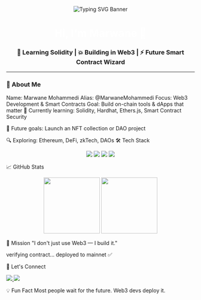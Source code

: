 <!-- Banner -->
<p align="center">
  <img src="https://readme-typing-svg.herokuapp.com?font=Fira+Code&duration=4000&pause=1000&color=00FFF7&center=true&vCenter=true&width=435&lines=Welcome+to+my+Web3+Universe;Solidity+%F0%9F%92%A1+ETH+Builder;Smart+Contract+Enthusiast" alt="Typing SVG Banner" />
</p>

<h1 align="center" style="color:white;">Hi, I'm Marwane 👾</h1>
<h3 align="center">🧠 Learning Solidity | 💥 Building in Web3 | ⚡ Future Smart Contract Wizard</h3>

---

### 🧬 About Me

Name: Marwane Mohammedi 
Alias: @MarwaneMohammedi
Focus: Web3 Development & Smart Contracts
Goal: Build on-chain tools & dApps that matter
🧪 Currently learning: Solidity, Hardhat, Ethers.js, Smart Contract Security

🚀 Future goals: Launch an NFT collection or DAO project

🔍 Exploring: Ethereum, DeFi, zkTech, DAOs
🛠️ Tech Stack
<p align="center"> <img src="https://img.shields.io/badge/Solidity-363636?style=for-the-badge&logo=solidity&logoColor=white"/> <img src="https://img.shields.io/badge/Ethereum-3C3C3D?style=for-the-badge&logo=ethereum&logoColor=white"/> <img src="https://img.shields.io/badge/Hardhat-181717?style=for-the-badge&logo=hardhat&logoColor=white"/> <img src="https://img.shields.io/badge/Ethers.js-4E5EE4?style=for-the-badge&logo=javascript&logoColor=white"/> </p>
📈 GitHub Stats
<p align="center"> <img src="https://github-readme-stats.vercel.app/api?username=MarwaneMohammedi&theme=radical&show_icons=true" height="150"/> <img src="https://streak-stats.demolab.com/?user=MarwaneMohammedi&theme=radical" height="150"/> </p>
🎯 Mission
"I don't just use Web3 — I build it."

verifying contract...
deployed to mainnet ✅

🔗 Let's Connect
<p align="left"> <a href="mailto:your_actual_email@example.com" target="_blank"> <img src="https://img.shields.io/badge/email-%23D14836.svg?style=for-the-badge&logo=gmail&logoColor=white"/> </a> <a href="https://twitter.com/MarwaneMohammedi" target="_blank"> <img src="https://img.shields.io/badge/twitter-%231DA1F2.svg?style=for-the-badge&logo=twitter&logoColor=white"/> </a> <!-- Add other social/media links here --> </p>
💡 Fun Fact
Most people wait for the future. Web3 devs deploy it.

